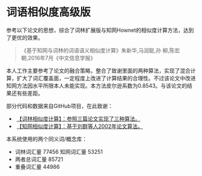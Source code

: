 # 词语相似度高级版
参考以下论文的思想，综合了词林扩展版与知网Hownet的相似度计算方法，达到了更优的效果。
>《基于知网与词林的词语语义相似度计算》朱新华,马润聪,孙 柳,陈宏朝,2016年7月《中文信息学报》</br>

本人工作主要参考了论文的融合策略，整合了致谢里面的两种算法，实现了混合计算，扩大了词汇覆盖面，一定程度上改进了计算结果的合理性。不过该论文中改进知网方法因水平所限本人未能实现。本方法皮尔逊系数为0.8543。与该论文的结果还有些差距。</br>


部分代码和数据来自GitHub项目，在此致谢：</br>
+  [【词林相似度计算】：参照三篇论文实现了三种算法。](https://github.com/ashengtx/CilinSimilarity)
+  [【知网相似度计算】：基于刘群等人2002年论文算法。](https://github.com/240400968/hownet-similarity)

本系统使用的两个同义词/概念库：</br>
+ 词林词汇量 77456 	 知网词汇量 53251
+ 两者总词汇量 85721 
+ 重叠词汇量 44986

